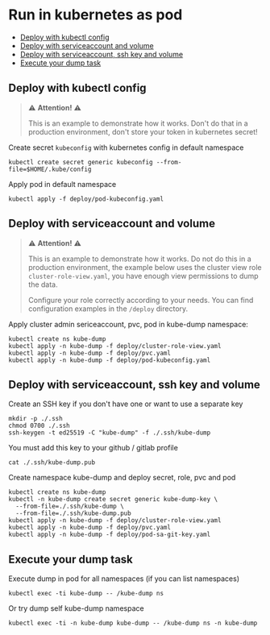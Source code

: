 # Run in kubernetes as pod <!-- omit in toc -->

* [Deploy with kubectl config](#deploy-with-kubectl-config)
* [Deploy with serviceaccount and volume](#deploy-with-serviceaccount-and-volume)
* [Deploy with serviceaccount, ssh key and volume](#deploy-with-serviceaccount-ssh-key-and-volume)
* [Execute your dump task](#execute-your-dump-task)

## Deploy with kubectl config

> ⚠️ **Attention!** ⚠️
>
> This is an example to demonstrate how it works.
> Don't do that in a production environment,
> don't store your token in kubernetes secret!

Create secret `kubeconfig` with kubernetes config in default namespace

```shell
kubectl create secret generic kubeconfig --from-file=$HOME/.kube/config
```

Apply pod in default namespace

```shell
kubectl apply -f deploy/pod-kubeconfig.yaml
```

## Deploy with serviceaccount and volume

> ⚠️ **Attention!** ⚠️
>
> This is an example to demonstrate how it works.
> Do not do this in a production environment,
> the example below uses the cluster view role `cluster-role-view.yaml`,
> you have enough view permissions to dump the data.
>
> Configure your role correctly according to your needs.
> You can find configuration examples in the `/deploy` directory.

Apply cluster admin sericeaccount, pvc, pod in kube-dump namespace:

```shell
kubectl create ns kube-dump
kubectl apply -n kube-dump -f deploy/cluster-role-view.yaml
kubectl apply -n kube-dump -f deploy/pvc.yaml
kubectl apply -n kube-dump -f deploy/pod-kubeconfig.yaml
```

## Deploy with serviceaccount, ssh key and volume

Create an SSH key if you don't have one or want to use a separate key

```shell
mkdir -p ./.ssh
chmod 0700 ./.ssh
ssh-keygen -t ed25519 -C "kube-dump" -f ./.ssh/kube-dump
```

You must add this key to your github / gitlab profile

```shell
cat ./.ssh/kube-dump.pub
```

Create namespace kube-dump and deploy secret, role, pvc and pod

```shell
kubectl create ns kube-dump
kubectl -n kube-dump create secret generic kube-dump-key \
  --from-file=./.ssh/kube-dump \
  --from-file=./.ssh/kube-dump.pub
kubectl apply -n kube-dump -f deploy/cluster-role-view.yaml
kubectl apply -n kube-dump -f deploy/pvc.yaml
kubectl apply -n kube-dump -f deploy/pod-sa-git-key.yaml
```

## Execute your dump task

Execute dump in pod for all namespaces (if you can list namespaces)

```shell
kubectl exec -ti kube-dump -- /kube-dump ns
```

Or try dump self kube-dump namespace

```shell
kubectl exec -ti -n kube-dump kube-dump -- /kube-dump ns -n kube-dump
```
